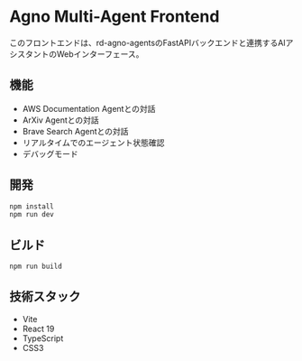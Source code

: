 # Agno Multi-Agent Frontend

このフロントエンドは、rd-agno-agentsのFastAPIバックエンドと連携するAIアシスタントのWebインターフェース。

## 機能

- AWS Documentation Agentとの対話
- ArXiv Agentとの対話
- Brave Search Agentとの対話
- リアルタイムでのエージェント状態確認
- デバッグモード

## 開発

```bash
npm install
npm run dev
```

## ビルド

```bash
npm run build
```

## 技術スタック

- Vite
- React 19
- TypeScript
- CSS3